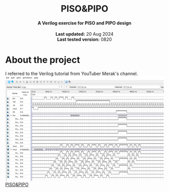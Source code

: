<center>
    <h1 align="center">PISO&PIPO</h1>
    <h4 align="center">A Verilog exercise for PISO and PIPO design</strong> </h4>
    <p align="center">
        <strong>Last updated:</strong> 20 Aug 2024<br>
        <strong>Last tested version:</strong> 0820
    </p> 
</center>

# About the project
I referred to the Verilog tutorial from YouTuber Merak's channel.
![waveform](waveform2.jpg)
[PISO&PIPO](https://youtu.be/vMHGlfX1GTs)